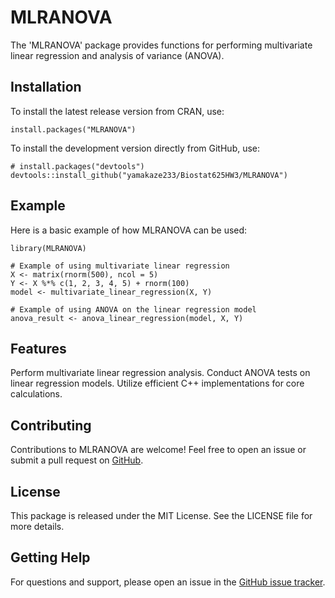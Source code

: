 # MLRANOVA

The 'MLRANOVA' package provides functions for performing multivariate linear regression and analysis of variance (ANOVA).

## Installation

To install the latest release version from CRAN, use:

```{r}
install.packages("MLRANOVA")
```

To install the development version directly from GitHub, use:

```{r}
# install.packages("devtools")
devtools::install_github("yamakaze233/Biostat625HW3/MLRANOVA")
```

## Example
Here is a basic example of how MLRANOVA can be used:

```{r}
library(MLRANOVA)

# Example of using multivariate linear regression
X <- matrix(rnorm(500), ncol = 5)
Y <- X %*% c(1, 2, 3, 4, 5) + rnorm(100)
model <- multivariate_linear_regression(X, Y)

# Example of using ANOVA on the linear regression model
anova_result <- anova_linear_regression(model, X, Y)
```
## Features
Perform multivariate linear regression analysis.
Conduct ANOVA tests on linear regression models.
Utilize efficient C++ implementations for core calculations.

## Contributing
Contributions to MLRANOVA are welcome! Feel free to open an issue or submit a pull request on [GitHub](https://github.com/yamakaze233/Biostat625HW3/MLRANOVA).

## License
This package is released under the MIT License. See the LICENSE file for more details.

## Getting Help
For questions and support, please open an issue in the [GitHub issue tracker](https://github.com/yamakaze233/Biostat625HW3/MLRANOVA/issues).


